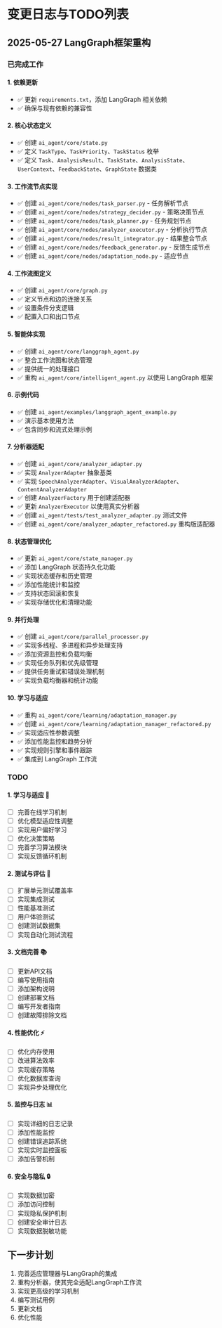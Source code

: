 # 变更日志与TODO列表

## 2025-05-27 LangGraph框架重构

### 已完成工作

#### 1. 依赖更新
- ✅ 更新 `requirements.txt`，添加 LangGraph 相关依赖
- ✅ 确保与现有依赖的兼容性

#### 2. 核心状态定义
- ✅ 创建 `ai_agent/core/state.py`
- ✅ 定义 `TaskType`、`TaskPriority`、`TaskStatus` 枚举
- ✅ 定义 `Task`、`AnalysisResult`、`TaskState`、`AnalysisState`、`UserContext`、`FeedbackState`、`GraphState` 数据类

#### 3. 工作流节点实现
- ✅ 创建 `ai_agent/core/nodes/task_parser.py` - 任务解析节点
- ✅ 创建 `ai_agent/core/nodes/strategy_decider.py` - 策略决策节点
- ✅ 创建 `ai_agent/core/nodes/task_planner.py` - 任务规划节点
- ✅ 创建 `ai_agent/core/nodes/analyzer_executor.py` - 分析执行节点
- ✅ 创建 `ai_agent/core/nodes/result_integrator.py` - 结果整合节点
- ✅ 创建 `ai_agent/core/nodes/feedback_generator.py` - 反馈生成节点
- ✅ 创建 `ai_agent/core/nodes/adaptation_node.py` - 适应节点

#### 4. 工作流图定义
- ✅ 创建 `ai_agent/core/graph.py`
- ✅ 定义节点和边的连接关系
- ✅ 设置条件分支逻辑
- ✅ 配置入口和出口节点

#### 5. 智能体实现
- ✅ 创建 `ai_agent/core/langgraph_agent.py`
- ✅ 整合工作流图和状态管理
- ✅ 提供统一的处理接口
- ✅ 重构 `ai_agent/core/intelligent_agent.py` 以使用 LangGraph 框架

#### 6. 示例代码
- ✅ 创建 `ai_agent/examples/langgraph_agent_example.py`
- ✅ 演示基本使用方法
- ✅ 包含同步和流式处理示例

#### 7. 分析器适配
- ✅ 创建 `ai_agent/core/analyzer_adapter.py`
- ✅ 实现 `AnalyzerAdapter` 抽象基类
- ✅ 实现 `SpeechAnalyzerAdapter`、`VisualAnalyzerAdapter`、`ContentAnalyzerAdapter`
- ✅ 创建 `AnalyzerFactory` 用于创建适配器
- ✅ 更新 `AnalyzerExecutor` 以使用真实分析器
- ✅ 创建 `ai_agent/tests/test_analyzer_adapter.py` 测试文件
- ✅ 创建 `ai_agent/core/analyzer_adapter_refactored.py` 重构版适配器

#### 8. 状态管理优化
- ✅ 更新 `ai_agent/core/state_manager.py`
- ✅ 添加 LangGraph 状态持久化功能
- ✅ 实现状态缓存和历史管理
- ✅ 添加性能统计和监控
- ✅ 支持状态回滚和恢复
- ✅ 实现存储优化和清理功能

#### 9. 并行处理
- ✅ 创建 `ai_agent/core/parallel_processor.py`
- ✅ 实现多线程、多进程和异步处理支持
- ✅ 添加资源监控和负载均衡
- ✅ 实现任务队列和优先级管理
- ✅ 提供任务重试和错误处理机制
- ✅ 实现负载均衡器和统计功能

#### 10. 学习与适应
- ✅ 重构 `ai_agent/core/learning/adaptation_manager.py`
- ✅ 创建 `ai_agent/core/learning/adaptation_manager_refactored.py`
- ✅ 实现适应性参数调整
- ✅ 添加性能监控和趋势分析
- ✅ 实现规则引擎和事件跟踪
- ✅ 集成到 LangGraph 工作流

### TODO

#### 1. 学习与适应 🧠
- [ ] 完善在线学习机制
- [ ] 优化模型适应性调整
- [ ] 实现用户偏好学习
- [ ] 优化决策策略
- [ ] 完善学习算法模块
- [ ] 实现反馈循环机制

#### 2. 测试与评估 🧪
- [ ] 扩展单元测试覆盖率
- [ ] 实现集成测试
- [ ] 性能基准测试
- [ ] 用户体验测试
- [ ] 创建测试数据集
- [ ] 实现自动化测试流程

#### 3. 文档完善 📚
- [ ] 更新API文档
- [ ] 编写使用指南
- [ ] 添加架构说明
- [ ] 创建部署文档
- [ ] 编写开发者指南
- [ ] 创建故障排除文档

#### 4. 性能优化 ⚡
- [ ] 优化内存使用
- [ ] 改进算法效率
- [ ] 实现缓存策略
- [ ] 优化数据库查询
- [ ] 实现异步处理优化

#### 5. 监控与日志 📊
- [ ] 实现详细的日志记录
- [ ] 添加性能监控
- [ ] 创建错误追踪系统
- [ ] 实现实时监控面板
- [ ] 添加告警机制

#### 6. 安全与隐私 🔒
- [ ] 实现数据加密
- [ ] 添加访问控制
- [ ] 实现隐私保护机制
- [ ] 创建安全审计日志
- [ ] 实现数据脱敏功能

## 下一步计划

1. 完善适应管理器与LangGraph的集成
2. 重构分析器，使其完全适配LangGraph工作流
3. 实现更高级的学习机制
4. 编写测试用例
5. 更新文档
6. 优化性能